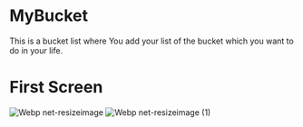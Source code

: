 # MyBucket
This is a bucket list where You add your list of the bucket which you want to do in your life.
# First Screen
![Webp net-resizeimage](https://user-images.githubusercontent.com/56579935/114533211-48b22400-9c6b-11eb-8170-043455040e03.jpg)
![Webp net-resizeimage (1)](https://user-images.githubusercontent.com/56579935/114533593-aba3bb00-9c6b-11eb-8ee1-f17c939fdd58.jpg)

